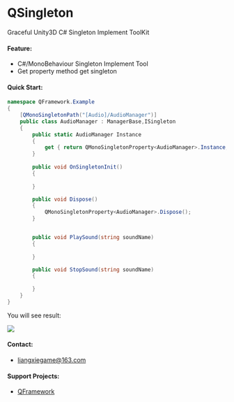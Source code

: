 # QSingleton
Graceful Unity3D C# Singleton Implement ToolKit 

#### Feature:

- C#/MonoBehaviour Singleton Implement Tool
- Get property method get singleton

#### Quick Start:

```c#
namespace QFramework.Example
{
	[QMonoSingletonPath("[Audio]/AudioManager")]
	public class AudioManager : ManagerBase,ISingleton
	{
		public static AudioManager Instance
		{
			get { return QMonoSingletonProperty<AudioManager>.Instance; }
		}
		
		public void OnSingletonInit()
		{
			
		}

		public void Dispose()
		{
			QMonoSingletonProperty<AudioManager>.Dispose();
		}


		public void PlaySound(string soundName)
		{
			
		}

		public void StopSound(string soundName)
		{
			
		}
	}
}
```

You will see result:

![](http://liangxiegame.com/content/images/2017/07/-----2017-07-01-12-52-29.png)

#### Contact:

* liangxiegame@163.com

#### Support Projects:

* [QFramework](https://github.com/liangxiegame/QFramework)